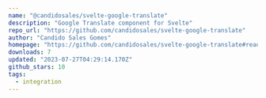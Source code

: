 ```yaml
---
name: "@candidosales/svelte-google-translate"
description: "Google Translate component for Svelte"
repo_url: "https://github.com/candidosales/svelte-google-translate"
author: "Candido Sales Gomes"
homepage: "https://github.com/candidosales/svelte-google-translate#readme"
downloads: 7
updated: "2023-07-27T04:29:14.170Z"
github_stars: 10
tags: 
  - integration
---
```

